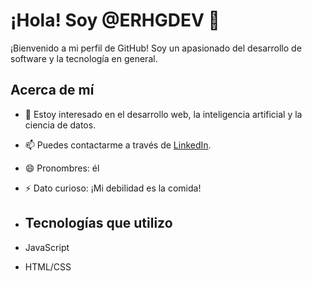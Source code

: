 # ¡Hola! Soy @ERHGDEV 👋

¡Bienvenido a mi perfil de GitHub! Soy un apasionado del desarrollo de software y la tecnología en general.

## Acerca de mí

- 👀 Estoy interesado en el desarrollo web, la inteligencia artificial y la ciencia de datos.
- 📫 Puedes contactarme a través de [LinkedIn](https://www.linkedin.com/in/erhg/).
- 😄 Pronombres: él
- ⚡ Dato curioso: ¡Mi debilidad es la comida!

- ## Tecnologías que utilizo

- JavaScript
- HTML/CSS
